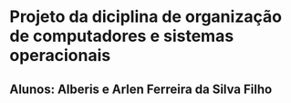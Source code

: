 # Projeto da diciplina de organização de computadores e sistemas operacionais
## Alunos: Alberis e Arlen Ferreira da Silva Filho
